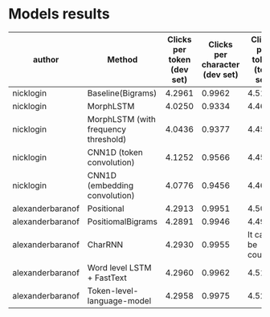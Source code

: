# Models results


| author           | Method                               | Clicks per token (dev set) | Clicks per character (dev set) | Clicks per token (test set) | Clicks per character(test set) |
| ---------------- | ------------------------------------ | -------------------------- | ------------------------------ | --------------------------- | ------------------------------ |
| nicklogin        | Baseline(Bigrams)                    | 4.2961                     | 0.9962                         | 4.5101                      | 0.9958                         |
| nicklogin        | MorphLSTM                            | 4.0250                     | 0.9334                         | 4.4612                      | 0.9850                         |
| nicklogin        | MorphLSTM (with frequency threshold) | 4.0436                     | 0.9377                         | 4.4501                      | 0.9825                         |
| nicklogin        | CNN1D (token convolution)            | 4.1252                     | 0.9566                         | 4.4583                      | 0.9844                         |
| nicklogin        | CNN1D (embedding convolution)        | 4.0776                     | 0.9456                         | 4.4622                      | 0.9852                         |
| alexanderbaranof | Positional                           | 4.2913                     | 0.9951                         | 4.5081                      | 0.9953                         |
| alexanderbaranof | PositiomalBigrams                    | 4.2891                     | 0.9946                         | 4.4998                      | 0.9935                         |
| alexanderbaranof | CharRNN                              | 4.2930                     | 0.9955                         | It can't be counted         | It can't be counted            |
| alexanderbaranof | Word level LSTM + FastText           | 4.2960                     | 0.9962                         | 4.5180                      | 0.9975                         |
| alexanderbaranof | Token-level-language-model           | 4.2958                     | 0.9975                         | 4.5272                      | 0.9995                         |
